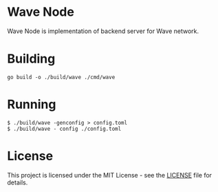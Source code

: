 # Wave Node

Wave Node is implementation of backend server for Wave network.

# Building

```
go build -o ./build/wave ./cmd/wave
```

# Running

```
$ ./build/wave -genconfig > config.toml
$ ./build/wave - config ./config.toml
```

# License

This project is licensed under the MIT License - see the [LICENSE](LICENSE) file for details.